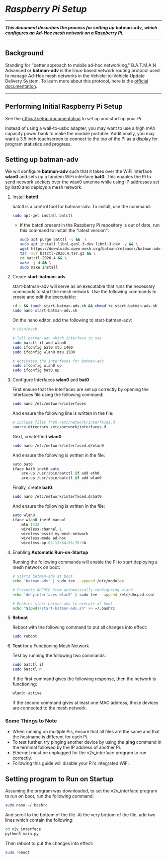 # *Raspberry Pi Setup*
***
***This document describes the process for setting up*** **batman-adv,** ***which configures an Ad-Hoc mesh network on a Raspberry Pi.***
***

## Background
Standing for "better approach to mobile ad-hoc networking," B.A.T.M.A.N Advanced or **batman-adv** is the linux-based network routing protocol used to manage Ad-Hoc mesh networks in the Vehicle-to-Vehicle Update Delivery System. To learn more about this protocol, here is the [official documentation](https://www.open-mesh.org/projects/batman-adv/wiki/Doc-overview).
***

## Performing Initial Raspberry Pi Setup
See the [official setup documentation](https://projects.raspberrypi.org/en/projects/raspberry-pi-setting-up) to set up and start up your Pi.

Instead of using a wall-to-usbc adapter, you may want to use a high mAh capacity power bank to make the module portable. Additionally, you may want a 3.5 inch touchscreen to connect to the top of the Pi as a display for program statistics and progress.

## Setting up batman-adv
We will configure **batman-adv** such that it takes over the WiFi interface **wlan0** and sets up a tandem WiFi interface **bat0**. This enables the Pi to send network sockets over the wlan0 antenna while using IP addresses set by bat0 and deploys a mesh network.

1. Install **batctl**

    batctl is a control tool for batman-adv. To install, use the command:
    ```bash
    sudo apt-get install batctl
    ```
    * If the batctl present in the Raspberry Pi repository is out of date, run this command to install the "latest version":
        ```bash
        sudo apt purge batctl -y &&  \
        sudo apt install libnl-genl-3-dev libnl-3-dev -y && \
        wget https://downloads.open-mesh.org/batman/releases/batman-adv-2020.4/batctl-2020.4.tar.gz &&  \
        tar -xvf batctl-2020.4.tar.gz && \
        cd batctl-2020.4 && \
        make -j 4 && \
        sudo make install
        ```

2. Create **start-batman-adv**
    
    start-batman-adv will serve as an executable that runs the necessary commands to start the mesh network. Use the following commands to create and edit the executable:
    ```bash
    cd ~ && touch start-batman-adv.sh && chmod +x start-batman-adv.sh
    sudo nano start-batman-adv.sh
    ```

    On the nano editor, add the following to start-batman-adv:
    ```bash
    #!/bin/bash

    # Tell batman-adv which interface to use
    sudo batctl if add wlan0
    sudo ifconfig bat0 mtu 1400
    sudo ifconfig wlan0 mtu 1500

    # Activates the interfaces for batman-adv
    sudo ifconfig wlan0 up
    sudo ifconfig bat0 up
    ```

3. Configure Interfaces **wlan0** and **bat0**

    First ensure that the interfaces are set up correctly by opening the interfaces file using the following command:
    ```bash
    sudo nano /etc/network/interfaces
    ```
    And ensure the following line is written in the file:
    ```bash
    # Include files from /etc/network/interfaces.d
    source-directory /etc/network/interfaces.d
    ```

    Next, create/find **wlan0**:
    ```bash
    sudo nano /etc/network/interfaced.d/wlan0
    ```
    And ensure the following is written in the file:
    ```d
    auto bat0
    iface bat0 inet6 auto
        pre-up /usr/sbin/batctl if add eth0
        pre-up /usr/sbin/batctl if add wlan0
    ```

    Finally, create **bat0**:
    ```bash
    sudo nano /etc/network/interfaced.d/bat0
    ```
    And ensure the following is written in the file:
    ```d
    auto wlan0
    iface wlan0 inet6 manual
        mtu 1532
        wireless-channel 1
        wireless-essid my-mesh-network
        wireless-mode ad-hoc
        wireless-ap 02:12:34:56:78:9A
    ```

4. Enabling **Automatic Run-on-Startup**

    Running the following commands will enable the Pi to start deploying a mesh network on boot:
    ```bash
    # Starts batman-adv at boot
    echo 'batman-adv' | sudo tee --append /etc/modules

    # Prevents DHCPCD from automatically configuring wlan0
    echo 'denyinterfaces wlan0' | sudo tee --append /etc/dhcpcd.conf
    
    # Enables start-batman-adv to execute at boot
    echo "$(pwd)/start-batman-adv.sh" >> ~/.bashrc
    ```

5. **Reboot**

    Reboot with the following command to put all changes into effect:
    ```bash
    sudo reboot
    ```

6. **Test** for a Functioning Mesh Network

    Test by running the following two commands:
    ```bash
    sudo batctl if
    sudo batctl n
    ```
    If the first command gives the following response, then the network is functioning:
    ```bash
    wlan0: active
    ```
    If the second command gives at least one MAC address, those devices are connected to the mesh network.

### Some Things to Note
* When running on multiple Pis, ensure that all files are the same and that the hostname is different for each Pi.
* To test further, try pinging another device by using the **ping** command in the terminal followed by the IP address of another Pi.
* Ethernet must be unplugged for the v2v_interface program to run correctly.
* Following this guide will disable your Pi's integrated WiFi.

## Setting program to Run on Startup
Assuming the program was downloaded, to set the v2v_interface program to run on boot, run the following command:
```bash
sudo nano ~/.bashrc
```
And scroll to the bottom of the file. At the very bottom of the file, add two lines which contain the following:
```bash
cd v2v_interface
python3 main.py
```
Then reboot to put the changes into effect:
```bash
sudo reboot
```

